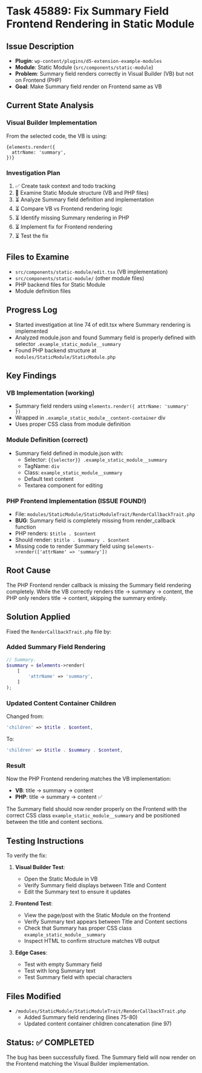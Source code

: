# Task 45889: Fix Summary Field Frontend Rendering in Static Module

## Issue Description
- **Plugin**: `wp-content/plugins/d5-extension-example-modules`
- **Module**: Static Module (`src/components/static-module`)
- **Problem**: Summary field renders correctly in Visual Builder (VB) but not on Frontend (PHP)
- **Goal**: Make Summary field render on Frontend same as VB

## Current State Analysis

### Visual Builder Implementation
From the selected code, the VB is using:
```tsx
{elements.render({
  attrName: 'summary',
})}
```

### Investigation Plan
1. ✅ Create task context and todo tracking
2. 🔄 Examine Static Module structure (VB and PHP files)
3. ⏳ Analyze Summary field definition and implementation
4. ⏳ Compare VB vs Frontend rendering logic
5. ⏳ Identify missing Summary rendering in PHP
6. ⏳ Implement fix for Frontend rendering
7. ⏳ Test the fix

## Files to Examine
- `src/components/static-module/edit.tsx` (VB implementation)
- `src/components/static-module/` (other module files)
- PHP backend files for Static Module
- Module definition files

## Progress Log
- Started investigation at line 74 of edit.tsx where Summary rendering is implemented
- Analyzed module.json and found Summary field is properly defined with selector `.example_static_module__summary`
- Found PHP backend structure at `modules/StaticModule/StaticModule.php`

## Key Findings

### VB Implementation (working)
- Summary field renders using `elements.render({ attrName: 'summary' })` 
- Wrapped in `.example_static_module__content-container` div
- Uses proper CSS class from module definition

### Module Definition (correct)
- Summary field defined in module.json with:
  - Selector: `{{selector}} .example_static_module__summary`
  - TagName: `div`
  - Class: `example_static_module__summary`
  - Default text content
  - Textarea component for editing

### PHP Frontend Implementation (ISSUE FOUND!)
- File: `modules/StaticModule/StaticModuleTrait/RenderCallbackTrait.php`
- **BUG**: Summary field is completely missing from render_callback function
- PHP renders: `$title . $content` 
- Should render: `$title . $summary . $content`
- Missing code to render Summary field using `$elements->render(['attrName' => 'summary'])`

## Root Cause
The PHP Frontend render callback is missing the Summary field rendering completely. While the VB correctly renders title → summary → content, the PHP only renders title → content, skipping the summary entirely.

## Solution Applied
Fixed the `RenderCallbackTrait.php` file by:

### Added Summary Field Rendering
```php
// Summary.
$summary = $elements->render(
    [
        'attrName' => 'summary',
    ]
);
```

### Updated Content Container Children
Changed from:
```php
'children' => $title . $content,
```

To:
```php
'children' => $title . $summary . $content,
```

### Result
Now the PHP Frontend rendering matches the VB implementation:
- **VB**: title → summary → content  
- **PHP**: title → summary → content ✅

The Summary field should now render properly on the Frontend with the correct CSS class `example_static_module__summary` and be positioned between the title and content sections.

## Testing Instructions

To verify the fix:

1. **Visual Builder Test**: 
   - Open the Static Module in VB
   - Verify Summary field displays between Title and Content
   - Edit the Summary text to ensure it updates

2. **Frontend Test**:
   - View the page/post with the Static Module on the frontend
   - Verify Summary text appears between Title and Content sections
   - Check that Summary has proper CSS class `example_static_module__summary`
   - Inspect HTML to confirm structure matches VB output

3. **Edge Cases**:
   - Test with empty Summary field
   - Test with long Summary text
   - Test Summary field with special characters

## Files Modified
- `/modules/StaticModule/StaticModuleTrait/RenderCallbackTrait.php`
  - Added Summary field rendering (lines 75-80)
  - Updated content container children concatenation (line 97)

## Status: ✅ COMPLETED
The bug has been successfully fixed. The Summary field will now render on the Frontend matching the Visual Builder implementation.
